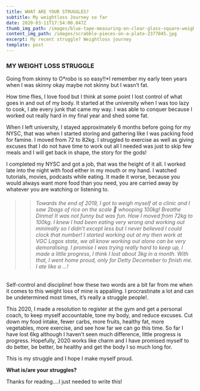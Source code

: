 ```yaml
---
title: WHAT ARE YOUR STRUGGLES?
subtitle: My weightloss Journey so far
date: 2020-03-11T17:54:00.847Z
thumb_img_path: /images/blue-tape-measuring-on-clear-glass-square-weighing-scale-53404.jpg
content_img_path: /images/scrabble-pieces-on-a-plate-2377045.jpg
excerpt: My recent struggle? Weightloss journey
template: post
---
```

### **MY WEIGHT LOSS STRUGGLE**

Going from skinny to O*robo is so easy!!*I remember my early teen years when I was skinny okay maybe not skinny but I wasn’t fat.

How time flies, I love food but I think at some point I lost control of what goes in and out of my body. It started at the university when I was too lazy to cook, I ate every junk that came my way. I was able to conquer because I worked out really hard in my final year and shed some fat.

When I left university, I stayed approximately 6 months before going for my NYSC, that was when I started storing and gathering like I was packing food for famine. I moved from 72 to 82kg. I struggled to exercise as well as giving excuses that I do not have time to work out all I needed was just to skip few meals and I will get back in shape, the story for the gods!

I completed my NYSC and got a job, that was the height of it all. I worked late into the night with food either in my mouth or my hand. I watched tutorials, movies, podcasts while eating. It made it worse, because you would always want more food than you need, you are carried away by whatever you are watching or listening to.

> > ###### *Towards the end of 2019, I got to weigh myself at a clinic and I saw 2bags of rice on the scale 🤣 whooping 100kg! Breathe Dinma! It was not funny but was fun. How I moved from 72kg to 100kg. I knew I had been eating very wrong and working out minimally so I didn’t except less but I never believed I could clock that number! I started working out at my then work at VGC Lagos state, we all know working out alone can be very demoralising. I promise I was trying really hard to keep up, I made a little progress, I think I lost about 3kg in a month. With that, I went home proud, only for Detty Decemeber to finish me. I ate like a …!*

Self-control and discipline! how these two words are a bit far from me when it comes to this weight loss of mine is appalling. I procrastinate a lot and can be undetermined most times, it’s really a struggle people!.

This 2020, I made a resolution to register at the gym and get a personal coach, to keep myself accountable, tone my body, and reduce excuses. Cut down my food intake, fewer carbs, more fruits, healthy fat, more vegetables, more exercise, and see how far we can go this time. So far I have lost 6kg although I haven’t seen much difference, little progress is progress. Hopefully, 2020 works like charm and I have promised myself to do better, be better, be healthy and get the body I so much long for.

This is my struggle and I hope I make myself proud.

**What is/are your struggles?**

Thanks for reading….I just needed to write this!